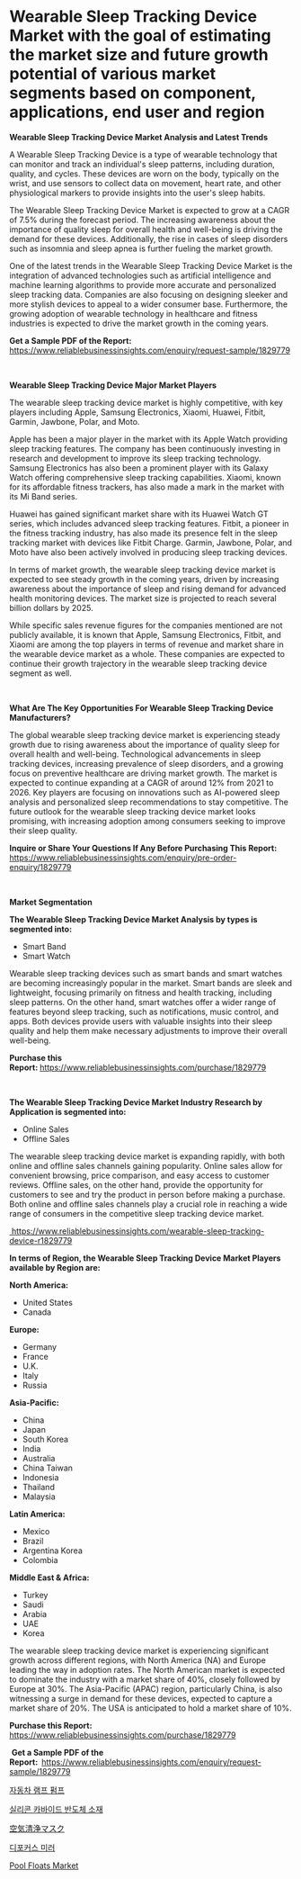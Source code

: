 <p><h1>Wearable Sleep Tracking Device Market with the goal of estimating the market size and future growth potential of various market segments based on component, applications, end user and region</h1></p><p><strong>Wearable Sleep Tracking Device Market Analysis and Latest Trends</strong></p>
<p><p>A Wearable Sleep Tracking Device is a type of wearable technology that can monitor and track an individual's sleep patterns, including duration, quality, and cycles. These devices are worn on the body, typically on the wrist, and use sensors to collect data on movement, heart rate, and other physiological markers to provide insights into the user's sleep habits.</p><p>The Wearable Sleep Tracking Device Market is expected to grow at a CAGR of 7.5% during the forecast period. The increasing awareness about the importance of quality sleep for overall health and well-being is driving the demand for these devices. Additionally, the rise in cases of sleep disorders such as insomnia and sleep apnea is further fueling the market growth.</p><p>One of the latest trends in the Wearable Sleep Tracking Device Market is the integration of advanced technologies such as artificial intelligence and machine learning algorithms to provide more accurate and personalized sleep tracking data. Companies are also focusing on designing sleeker and more stylish devices to appeal to a wider consumer base. Furthermore, the growing adoption of wearable technology in healthcare and fitness industries is expected to drive the market growth in the coming years.</p></p>
<p><strong>Get a Sample PDF of the Report:&nbsp;</strong> <a href="https://www.reliablebusinessinsights.com/enquiry/request-sample/1829779">https://www.reliablebusinessinsights.com/enquiry/request-sample/1829779</a></p>
<p>&nbsp;</p>
<p><strong>Wearable Sleep Tracking Device Major Market Players</strong></p>
<p><p>The wearable sleep tracking device market is highly competitive, with key players including Apple, Samsung Electronics, Xiaomi, Huawei, Fitbit, Garmin, Jawbone, Polar, and Moto. </p><p>Apple has been a major player in the market with its Apple Watch providing sleep tracking features. The company has been continuously investing in research and development to improve its sleep tracking technology. Samsung Electronics has also been a prominent player with its Galaxy Watch offering comprehensive sleep tracking capabilities. Xiaomi, known for its affordable fitness trackers, has also made a mark in the market with its Mi Band series.</p><p>Huawei has gained significant market share with its Huawei Watch GT series, which includes advanced sleep tracking features. Fitbit, a pioneer in the fitness tracking industry, has also made its presence felt in the sleep tracking market with devices like Fitbit Charge. Garmin, Jawbone, Polar, and Moto have also been actively involved in producing sleep tracking devices.</p><p>In terms of market growth, the wearable sleep tracking device market is expected to see steady growth in the coming years, driven by increasing awareness about the importance of sleep and rising demand for advanced health monitoring devices. The market size is projected to reach several billion dollars by 2025.</p><p>While specific sales revenue figures for the companies mentioned are not publicly available, it is known that Apple, Samsung Electronics, Fitbit, and Xiaomi are among the top players in terms of revenue and market share in the wearable device market as a whole. These companies are expected to continue their growth trajectory in the wearable sleep tracking device segment as well.</p></p>
<p>&nbsp;</p>
<p><strong>What Are The Key Opportunities For Wearable Sleep Tracking Device Manufacturers?</strong></p>
<p><p>The global wearable sleep tracking device market is experiencing steady growth due to rising awareness about the importance of quality sleep for overall health and well-being. Technological advancements in sleep tracking devices, increasing prevalence of sleep disorders, and a growing focus on preventive healthcare are driving market growth. The market is expected to continue expanding at a CAGR of around 12% from 2021 to 2026. Key players are focusing on innovations such as AI-powered sleep analysis and personalized sleep recommendations to stay competitive. The future outlook for the wearable sleep tracking device market looks promising, with increasing adoption among consumers seeking to improve their sleep quality.</p></p>
<p><strong>Inquire or Share Your Questions If Any Before Purchasing This Report:</strong> <a href="https://www.reliablebusinessinsights.com/enquiry/pre-order-enquiry/1829779">https://www.reliablebusinessinsights.com/enquiry/pre-order-enquiry/1829779</a></p>
<p>&nbsp;</p>
<p><strong>Market Segmentation</strong></p>
<p><strong>The Wearable Sleep Tracking Device Market Analysis by types is segmented into:</strong></p>
<p><ul><li>Smart Band</li><li>Smart Watch</li></ul></p>
<p><p>Wearable sleep tracking devices such as smart bands and smart watches are becoming increasingly popular in the market. Smart bands are sleek and lightweight, focusing primarily on fitness and health tracking, including sleep patterns. On the other hand, smart watches offer a wider range of features beyond sleep tracking, such as notifications, music control, and apps. Both devices provide users with valuable insights into their sleep quality and help them make necessary adjustments to improve their overall well-being.</p></p>
<p><strong>Purchase this Report:&nbsp;</strong><a href="https://www.reliablebusinessinsights.com/purchase/1829779">https://www.reliablebusinessinsights.com/purchase/1829779</a></p>
<p>&nbsp;</p>
<p><strong>The Wearable Sleep Tracking Device Market Industry Research by Application is segmented into:</strong></p>
<p><ul><li>Online Sales</li><li>Offline Sales</li></ul></p>
<p><p>The wearable sleep tracking device market is expanding rapidly, with both online and offline sales channels gaining popularity. Online sales allow for convenient browsing, price comparison, and easy access to customer reviews. Offline sales, on the other hand, provide the opportunity for customers to see and try the product in person before making a purchase. Both online and offline sales channels play a crucial role in reaching a wide range of consumers in the competitive sleep tracking device market.</p></p>
<p><a href="https://www.reliablebusinessinsights.com/wearable-sleep-tracking-device-r1829779">&nbsp;https://www.reliablebusinessinsights.com/wearable-sleep-tracking-device-r1829779</a></p>
<p><strong>In terms of Region, the Wearable Sleep Tracking Device Market Players available by Region are:</strong></p>
<p>
    <p> <strong> North America: </strong>
        <ul>
            <li>United States</li>
            <li>Canada</li>
        </ul>
        </p> 
    <p> <strong> Europe: </strong>
        <ul>
            <li>Germany</li>
            <li>France</li>
            <li>U.K.</li>
            <li>Italy</li>
            <li>Russia</li>
        </ul>
        </p> 
    <p> <strong> Asia-Pacific: </strong>
        <ul>
            <li>China</li>
            <li>Japan</li>
            <li>South Korea</li>
            <li>India</li>
            <li>Australia</li>
            <li>China Taiwan</li>
            <li>Indonesia</li>
            <li>Thailand</li>
            <li>Malaysia</li>
        </ul>
        </p> 
    <p> <strong> Latin America: </strong>
        <ul>
            <li>Mexico</li>
            <li>Brazil</li>
            <li>Argentina Korea</li>
            <li>Colombia</li>
        </ul>
        </p> 
    <p> <strong> Middle East & Africa: </strong>
        <ul>
            <li>Turkey</li>
            <li>Saudi</li>
            <li>Arabia</li>
            <li>UAE</li>
            <li>Korea</li>
        </ul>
    </p>
    </p>
<p><p>The wearable sleep tracking device market is experiencing significant growth across different regions, with North America (NA) and Europe leading the way in adoption rates. The North American market is expected to dominate the industry with a market share of 40%, closely followed by Europe at 30%. The Asia-Pacific (APAC) region, particularly China, is also witnessing a surge in demand for these devices, expected to capture a market share of 20%. The USA is anticipated to hold a market share of 10%.</p></p>
<p><strong>Purchase this Report: </strong><a href="https://www.reliablebusinessinsights.com/purchase/1829779">https://www.reliablebusinessinsights.com/purchase/1829779</a></p>
<p>&nbsp;<strong>Get a Sample PDF of the Report:&nbsp;&nbsp;</strong><a href="https://www.reliablebusinessinsights.com/enquiry/request-sample/1829779">https://www.reliablebusinessinsights.com/enquiry/request-sample/1829779</a></p>
<p><strong></strong></p>
<p><p><a href="https://medium.com/@lilkesetwelcome/%EC%9E%90%EB%8F%99%EC%B0%A8-%EB%9E%A8%ED%94%84-%ED%8E%8C%ED%94%84-%EC%8B%9C%EC%9E%A5%EC%9D%98-%EC%8B%AC%EC%B8%B5-%EB%B6%84%EC%84%9D-%ED%8A%B8%EB%A0%8C%EB%93%9C-%EC%8B%9C%EC%9E%A5-%EC%84%B8%EB%B6%84%ED%99%94-%EB%B0%8F-%EA%B2%BD%EC%9F%81-%EB%B6%84%EC%84%9D-9f42a403159c">자동차 램프 펌프</a></p><p><a href="https://github.com/nuekbpymrrz5/Market-Research-Report-List-2/blob/main/6457142153465.md">실리콘 카바이드 반도체 소재</a></p><p><a href="https://medium.com/@qarpaiop35/2024%E5%B9%B4%E3%81%8B%E3%82%892031%E5%B9%B4%E3%81%BE%E3%81%A7%E3%81%AE%E3%82%A8%E3%82%A2-%E3%83%94%E3%83%A5%E3%83%AA%E3%83%95%E3%82%A1%E3%82%A4%E3%83%B3%E3%82%B0-%E3%83%AC%E3%82%B9%E3%83%94%E3%83%AC%E3%83%BC%E3%82%BF%E3%83%BC%E5%B8%82%E5%A0%B4%E3%81%AE%E5%B1%95%E6%9C%9B%E3%81%A8%E4%BA%88%E6%B8%AC-7c0198703f3a">空気清浄マスク</a></p><p><a href="https://github.com/BrettWeberrt8767765/Market-Research-Report-List-2/blob/main/8772263153466.md">디포커스 미러</a></p><p><a href="https://github.com/juancolorado15/Market-Research-Report-List-3/blob/main/pool-floats-market.md">Pool Floats Market</a></p></p>